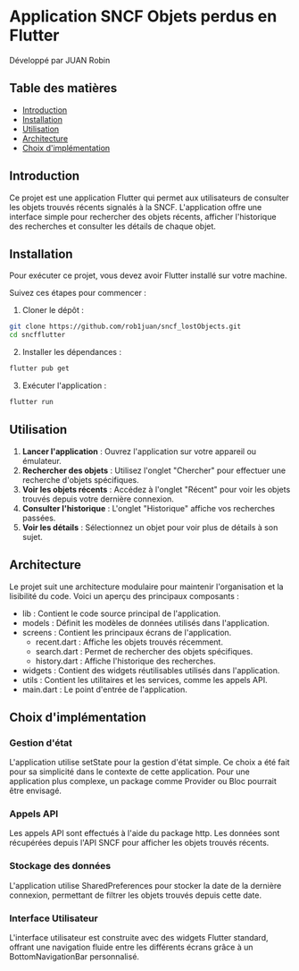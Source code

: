 # Application SNCF Objets perdus en Flutter
Développé par JUAN Robin

## Table des matières
- [Introduction](#introduction)
- [Installation](#installation)
- [Utilisation](#utilisation)
- [Architecture](#architecture)
- [Choix d'implémentation](#choix-dimplémentation)

## Introduction
Ce projet est une application Flutter qui permet aux utilisateurs de consulter les objets trouvés récents signalés à la SNCF. L'application offre une interface simple pour rechercher des objets récents, afficher l'historique des recherches et consulter les détails de chaque objet.

## Installation
Pour exécuter ce projet, vous devez avoir Flutter installé sur votre machine. 

Suivez ces étapes pour commencer :

1. Cloner le dépôt :

```sh
git clone https://github.com/rob1juan/sncf_lostObjects.git
cd sncfflutter
```

2. Installer les dépendances :

```sh
flutter pub get
```

3. Exécuter l'application :

```sh
flutter run
```

## Utilisation
1. **Lancer l'application** : Ouvrez l'application sur votre appareil ou émulateur.
2. **Rechercher des objets** : Utilisez l'onglet "Chercher" pour effectuer une recherche d'objets spécifiques.
3. **Voir les objets récents** : Accédez à l'onglet "Récent" pour voir les objets trouvés depuis votre dernière connexion.
4. **Consulter l'historique** : L'onglet "Historique" affiche vos recherches passées.
5. **Voir les détails** : Sélectionnez un objet pour voir plus de détails à son sujet.
## Architecture
Le projet suit une architecture modulaire pour maintenir l'organisation et la lisibilité du code. Voici un aperçu des principaux composants :

- lib : Contient le code source principal de l'application.
- models : Définit les modèles de données utilisés dans l'application.
- screens : Contient les principaux écrans de l'application.
    - recent.dart : Affiche les objets trouvés récemment.
    - search.dart : Permet de rechercher des objets spécifiques.
    - history.dart : Affiche l'historique des recherches.
- widgets : Contient des widgets réutilisables utilisés dans l'application.
- utils : Contient les utilitaires et les services, comme les appels API.
- main.dart : Le point d'entrée de l'application.

## Choix d'implémentation
### Gestion d'état
L'application utilise setState pour la gestion d'état simple. Ce choix a été fait pour sa simplicité dans le contexte de cette application. Pour une application plus complexe, un package comme Provider ou Bloc pourrait être envisagé.

### Appels API
Les appels API sont effectués à l'aide du package http. Les données sont récupérées depuis l'API SNCF pour afficher les objets trouvés récents.

### Stockage des données
L'application utilise SharedPreferences pour stocker la date de la dernière connexion, permettant de filtrer les objets trouvés depuis cette date.

### Interface Utilisateur
L'interface utilisateur est construite avec des widgets Flutter standard, offrant une navigation fluide entre les différents écrans grâce à un BottomNavigationBar personnalisé.
